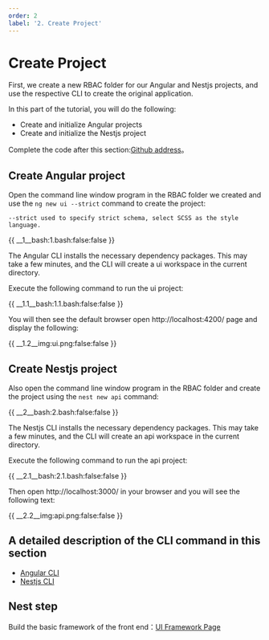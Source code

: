 ```yaml
---
order: 2
label: '2. Create Project'
---
```


# Create Project

First, we create a new RBAC folder for our Angular and Nestjs projects, and use the respective CLI to create the original application.

In this part of the tutorial, you will do the following:

- Create and initialize Angular projects
- Create and initialize the Nestjs project

Complete the code after this section:<a href="https://github.com/NG-NEST/ng-nest-examples/tree/master/RBAC/2-create-project" target="_blank">Github address</a>。

## Create Angular project

Open the command line window program in the RBAC folder we created and use the `ng new ui --strict` command to create the project:

```info
--strict used to specify strict schema, select SCSS as the style language.
```

{{ __1\__bash:1.bash:false:false }}

The Angular CLI installs the necessary dependency packages. This may take a few minutes, and the CLI will create a ui workspace in the current directory.

Execute the following command to run the ui project:

{{ __1.1\__bash:1.1.bash:false:false }}

You will then see the default browser open http://localhost:4200/ page and display the following:

{{ __1.2\__img:ui.png:false:false }}

## Create Nestjs project

Also open the command line window program in the RBAC folder and create the project using the `nest new api` command:

{{ __2\__bash:2.bash:false:false }}

The Nestjs CLI installs the necessary dependency packages. This may take a few minutes, and the CLI will create an api workspace in the current directory.

Execute the following command to run the api project:

{{ __2.1\__bash:2.1.bash:false:false }}

Then open http://localhost:3000/ in your browser and you will see the following text:

{{ __2.2\__img:api.png:false:false }}

## A detailed description of the CLI command in this section

- <a href="https://angular.cn/cli" target="_blank">Angular CLI</a>
- <a href="https://docs.nestjs.com/cli/overview" target="_blank">Nestjs CLI</a>

## Nest step

Build the basic framework of the front end：[UI Framework Page](index/docs/en_US/course/rbac/3-ui-frame)
